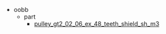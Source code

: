 * oobb
  * part
    * [pulley_gt2_02_06_ex_48_teeth_shield_sh_m3](oobb/part/pulley_gt2_02_06_ex_48_teeth_shield_sh_m3)
